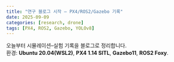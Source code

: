 ```yaml
---
title: "연구 블로그 시작 – PX4/ROS2/Gazebo 기록"
date: 2025-09-09
categories: [research, drone]
tags: [PX4, ROS2, Gazebo, YOLOv8]
---
```


오늘부터 시뮬레이션–실험 기록을 블로그로 정리합니다.  
환경: **Ubuntu 20.04(WSL2)**, **PX4 1.14 SITL**, **Gazebo11**, **ROS2 Foxy**.
